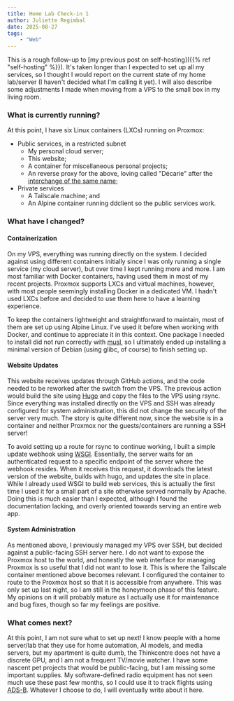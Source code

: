 ```yaml
---
title: Home Lab Check-in 1
author: Juliette Regimbal
date: 2025-08-27
tags:
    - "Web"
---
```


This is a rough follow-up to [my previous post on self-hosting]({{% ref "self-hosting" %}}). It's taken longer than I expected to set up all my services, so I thought I would report on the current state of my home lab/server (I haven't decided what I'm calling it yet). I will also describe some adjustments I made when moving from a VPS to the small box in my living room.

### What is currently running?

At this point, I have six Linux containers (LXCs) running on Proxmox:
* Public services, in a restricted subnet
    * My personal cloud server;
    * This website;
    * A container for miscellaneous personal projects;
    * An reverse proxy for the above, loving called "Décarie" after the [interchange of the same name](https://en.wikipedia.org/wiki/Decarie_Interchange);
* Private services
    * A Tailscale machine; and
    * An Alpine container running ddclient so the public services work.

### What have I changed?

#### Containerization

On my VPS, everything was running directly on the system. I decided against using different containers initially since I was only running a single service (my cloud server), but over time I kept running more and more. I am most familiar with Docker containers, having used them in most of my recent projects. Proxmox supports LXCs and virtual machines, however, with most people seemingly installing Docker in a dedicated VM. I hadn't used LXCs before and decided to use them here to have a learning experience.

To keep the containers lightweight and straightforward to maintain, most of them are set up using Alpine Linux. I've used it before when working with Docker, and continue to appreciate it in this context. One package I needed to install did not run correctly with [musl](https://musl.libc.org/), so I ultimately ended up installing a minimal version of Debian (using glibc, of course) to finish setting up.

#### Website Updates

This website receives updates through GitHub actions, and the code needed to be reworked after the switch from the VPS. The previous action would build the site using [Hugo](https://gohugo.io/) and copy the files to the VPS using rsync. Since everything was installed directly on the VPS and SSH was already configured for system administration, this did not change the security of the server very much. The story is quite different now, since the website is in a container and neither Proxmox nor the guests/containers are running a SSH server!

To avoid setting up a route for rsync to continue working, I built a simple update webhook using [WSGI](https://peps.python.org/pep-3333/). Essentially, the server waits for an authenticated request to a specific endpoint of the server where the webhook resides. When it receives this request, it downloads the latest version of the website, builds with hugo, and updates the site in place. While I already used WSGI to build web services, this is actually the first time I used it for a small part of a site otherwise served normally by Apache. Doing this is much easier than I expected, although I found the documentation lacking, and overly oriented towards serving an entire web app.

#### System Administration

As mentioned above, I previously managed my VPS over SSH, but decided against a public-facing SSH server here. I do not want to expose the Proxmox host to the world, and honestly the web interface for managing Proxmox is so useful that I did not want to lose it. This is where the Tailscale container mentioned above becomes relevant. I configured the container to route to the Proxmox host so that it is accessible from anywhere. This was only set up last night, so I am still in the honeymoon phase of this feature. My opinions on it will probably mature as I actually use it for maintenance and bug fixes, though so far my feelings are positive.

### What comes next?

At this point, I am not sure what to set up next! I know people with a home server/lab that they use for home automation, AI models, and media servers, but my apartment is quite dumb, the Thinkcentre does not have a discrete GPU, and I am not a frequent TV/movie watcher. I have some nascent pet projects that would be public-facing, but I am missing some important supplies. My software-defined radio equipment has not seen much use these past few months, so I could use it to track flights using [ADS-B](https://en.wikipedia.org/wiki/Automatic_Dependent_Surveillance%E2%80%93Broadcast). Whatever I choose to do, I will eventually write about it here.
